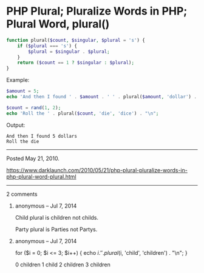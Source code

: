 # PHP Plural; Pluralize Words in PHP; Plural Word, plural()

```php
function plural($count, $singular, $plural = 's') {
    if ($plural === 's') {
        $plural = $singular . $plural;
    }
    return ($count == 1 ? $singular : $plural);
}
```
Example:
```php
$amount = 5;
echo 'And then I found ' . $amount . ' ' . plural($amount, 'dollar') . "\n";

$count = rand(1, 2);
echo 'Roll the ' . plural($count, 'die', 'dice') . "\n";
```

Output:
```
And then I found 5 dollars
Roll the die
```

---

Posted May 21, 2010.

https://www.darklaunch.com/2010/05/21/php-plural-pluralize-words-in-php-plural-word-plural.html

---

2 comments

<ol><li><div>

anonymous &ndash; Jul 7, 2014<div>

Child plural is children not childs.

Party plural is Parties not Partys.

</div></div></li><li><div>

anonymous &ndash; Jul 7, 2014<div>

for ($i = 0; $i <= 3; $i++) {
    echo $i . ' ' . plural($i, 'child', 'children') . "\n";
}

0 children
1 child
2 children
3 children

</div></div></li></ol>